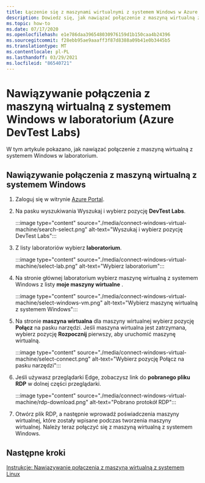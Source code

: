 ```yaml
---
title: Łączenie się z maszynami wirtualnymi z systemem Windows w Azure DevTest Labs
description: Dowiedz się, jak nawiązać połączenie z maszyną wirtualną z systemem Windows w laboratorium (Azure DevTest Labs)
ms.topic: how-to
ms.date: 07/17/2020
ms.openlocfilehash: e1e786daa396548030976159d1b150caa4b24396
ms.sourcegitcommit: f28ebb95ae9aaaff3f87d8388a09b41e0b3445b5
ms.translationtype: MT
ms.contentlocale: pl-PL
ms.lasthandoff: 03/29/2021
ms.locfileid: "86540721"
---
```

# <a name="connect-to-a-windows-vm-in-your-lab-azure-devtest-labs"></a>Nawiązywanie połączenia z maszyną wirtualną z systemem Windows w laboratorium (Azure DevTest Labs)
W tym artykule pokazano, jak nawiązać połączenie z maszyną wirtualną z systemem Windows w laboratorium. 

## <a name="connect-to-a-windows-vm"></a>Nawiązywanie połączenia z maszyną wirtualną z systemem Windows
1. Zaloguj się w witrynie [Azure Portal](https://portal.azure.com).
1. Na pasku wyszukiwania Wyszukaj i wybierz pozycję **DevTest Labs**. 

    :::image type="content" source="./media/connect-windows-virtual-machine/search-select.png" alt-text="Wyszukaj i wybierz pozycję DevTest Labs":::    
1. Z listy laboratoriów wybierz **laboratorium**.

    :::image type="content" source="./media/connect-windows-virtual-machine/select-lab.png" alt-text="Wybierz laboratorium":::            
1. Na stronie głównej laboratorium wybierz maszynę wirtualną z systemem Windows z listy **moje maszyny wirtualne** . 

    :::image type="content" source="./media/connect-windows-virtual-machine/select-windows-vm.png" alt-text="Wybierz maszynę wirtualną z systemem Windows":::                
1. Na stronie **maszyna wirtualna** dla maszyny wirtualnej wybierz pozycję **Połącz** na pasku narzędzi. Jeśli maszyna wirtualna jest zatrzymana, wybierz pozycję **Rozpocznij** pierwszy, aby uruchomić maszynę wirtualną.

    :::image type="content" source="./media/connect-windows-virtual-machine/select-connect.png" alt-text="Wybierz pozycję Połącz na pasku narzędzi":::                    
1. Jeśli używasz przeglądarki Edge, zobaczysz link do **pobranego pliku RDP** w dolnej części przeglądarki. 

    :::image type="content" source="./media/connect-windows-virtual-machine/rdp-download.png" alt-text="Pobrano protokół RDP":::                        
1. Otwórz plik RDP, a następnie wprowadź poświadczenia maszyny wirtualnej, które zostały wpisane podczas tworzenia maszyny wirtualnej. Należy teraz połączyć się z maszyną wirtualną z systemem Windows. 

## <a name="next-steps"></a>Następne kroki
[Instrukcje: Nawiązywanie połączenia z maszyną wirtualną z systemem Linux](connect-linux-virtual-machine.md)
